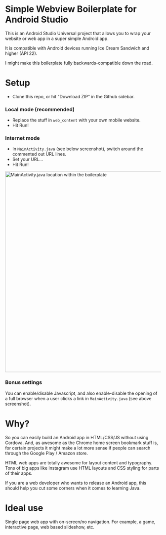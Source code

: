 # Simple Webview Boilerplate for Android Studio

This is an Android Studio Universal project that allows you to wrap your website or web app in a super simple Android app.

It is compatible with Android devices running Ice Cream Sandwich and higher (API 22).

I might make this boilerplate fully backwards-compatible down the road.

# Setup
- Clone this repo, or hit "Download ZIP" in the Github sidebar.

### Local mode (recommended)
- Replace the stuff in `web_content` with your own mobile website.
- Hit Run!

### Internet mode
- In `MainActivity.java` (see below screenshot), switch around the commented out URL lines.
- Set your URL...
- Hit Run!

<img src="https://github.com/nabilfreeman/android-webview-boilerplate/raw/new-version/readme-screenshots/files.png" alt="MainActivity.java location within the boilerplate" width="650">

### Bonus settings

You can enable/disable Javascript, and also enable-disable the opening of a full browser when a user clicks a link in `MainActivity.java` (see above screenshot).

# Why?

So you can easily build an Android app in HTML/CSS/JS without using Cordova. And, as awesome as the Chrome home screen bookmark stuff is, for certain projects it might make a lot more sense if people can search through the Google Play / Amazon store.

HTML web apps are totally awesome for layout content and typography. Tons of big apps like Instagram use HTML layouts and CSS styling for parts of their apps.

If you are a web developer who wants to release an Android app, this should help you cut some corners when it comes to learning Java.

# Ideal use

Single page web app with on-screen/no navigation. For example, a game, interactive page, web based slideshow, etc.
